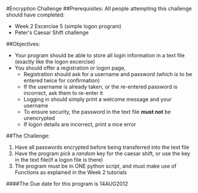 #Encryption Challenge
##Prerequisites:
All people attempting this challenge should have completed:
* Week 2 Excercise 5 (simple logon program)
* Peter's Caesar Shift challenge

##Objectives:
* Your program should be able to store all login information in a text file (exactly like the logon excercise)
* You should offer a registration or logon page,
    * Registration should ask for a username and password (which is to be entered twice for confirmation)
    * If the username is already taken, or the re-entered password is incorrect, ask them to re-enter it
    * Logging in should simply print a welcome message and your username
    * To ensure security, the password in the text file **must not** be unencrypted
    * If logon details are incorrect, print a nice error
    
##The Challenge: 
1. Have all passwords encrypted before being transferred into the text file
2. Have the program pick a *random* key for the caesar shift, or use the key in the text file(if a logon file is there)
3. The program must be in ONE python script, and must make use of Functions as explained in the Week 2 tutorials

####The Due date for this program is 14AUG2012
